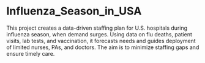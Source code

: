 # Influenza_Season_in_USA
This project creates a data-driven staffing plan for U.S. hospitals during influenza season, when demand surges. Using data on flu deaths, patient visits, lab tests, and vaccination, it forecasts needs and guides deployment of limited nurses, PAs, and doctors. The aim is to minimize staffing gaps and ensure timely care.
